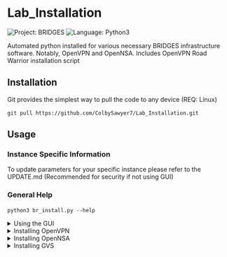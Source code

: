 # Lab_Installation
![Project: BRIDGES ](https://img.shields.io/badge/Project-BRIDGES-blueviolet)
![Language: Python3](https://img.shields.io/badge/language-Python3-blue)

Automated python installed for various necessary BRIDGES infrastructure software. Notably, OpenVPN and OpenNSA. Includes OpenVPN Road Warrior installation script

## Installation
Git provides the simplest way to pull the code to any device (REQ: Linux)

    git pull https://github.com/ColbySawyer7/Lab_Installation.git
 
## Usage

### Instance Specific Information
To update parameters for your specific instance please refer to the UPDATE.md (Recommended for security if not using GUI)

### General Help
    python3 br_install.py --help

  
<details><summary>Using the GUI</summary>
<p>

    python3 br_install.py -i
    OR
    python3 br_install.py --interface

When using the above command a window will appear. 
See example below:

[gui]: gui_example.PNG "gui"

![alt text][gui]

</p>
</details>

<details><summary>Installing OpenVPN</summary>
<p>

    python3 br_install.py -v
    OR
    python3 br_install.py --vpn

</p>
</details>

<details><summary>Installing OpenNSA</summary>
<p>
 Prereq: To use a more secure database authentication pair make sure to change the values detailed in UPDATE.md.

    python3 br_install.py -n
    OR
    python3 br_install.py --nsa

</p>
</details>


<details><summary>Installing GVS</summary>
<p>
Prereq: A token must be generated from an authenticated user to access GVS as it is a private. Follow the UPDATE.md for more information. 

    python3 br_install.py -g
    OR
    python3 br_install.py --gvs

</p>
</details>
